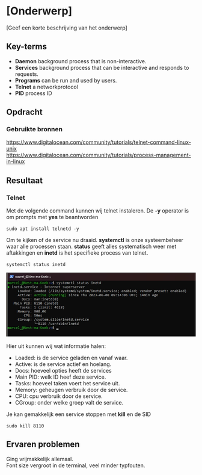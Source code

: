 # [Onderwerp]
[Geef een korte beschrijving van het onderwerp]

## Key-terms
- **Daemon** background process that is non-interactive.
- **Services** background process that can be interactive and responds to requests.
- **Programs** can be run and used by users.
- **Telnet** a networkprotocol
- **PID** process ID


## Opdracht
### Gebruikte bronnen
https://www.digitalocean.com/community/tutorials/telnet-command-linux-unix  
https://www.digitalocean.com/community/tutorials/process-management-in-linux  


## Resultaat
### Telnet
Met de volgende command kunnen wij telnet instaleren. De **-y** operator is om prompts met **yes** te beantworden
```
sudo apt install telnetd -y
``` 

Om te kijken of de service nu draaid.
**systemctl** is onze systeembeheer waar alle processen staan. **status** geeft alles systematisch weer met aftakkingen en **inetd** is het specifieke process van telnet.
```
systemctl status inetd
```
![Screenshot systeembeheer status telnet](../00_includes/LNX-06/Linux-systeembeheer-status-telnet.jpg)

Hier uit kunnen wij wat informatie halen:
- Loaded: is de service geladen en vanaf waar.
- Active: is de service actief en hoelang.
- Docs: hoeveel opties heeft de services
- Main PID: welk ID heef deze service.
- Tasks: hoeveel taken voert het service uit.
- Memory: geheugen verbruik door de service.
- CPU: cpu verbruik door de service.
- CGroup: onder welke groep valt de service.

Je kan gemakkelijk een service stoppen met **kill** en de SID
```
sudo kill 8110
```

## Ervaren problemen
Ging vrijmakkelijk allemaal.  
Font size vergroot in de terminal, veel minder typfouten.

